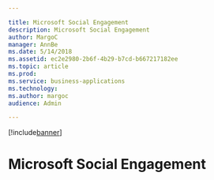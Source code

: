 ```yaml
---

title: Microsoft Social Engagement
description: Microsoft Social Engagement
author: MargoC
manager: AnnBe
ms.date: 5/14/2018
ms.assetid: ec2e2980-2b6f-4b29-b7cd-b667217182ee
ms.topic: article
ms.prod: 
ms.service: business-applications
ms.technology: 
ms.author: margoc
audience: Admin

---
```


[!include[banner](../../includes/banner.md)]

#  Microsoft Social Engagement


